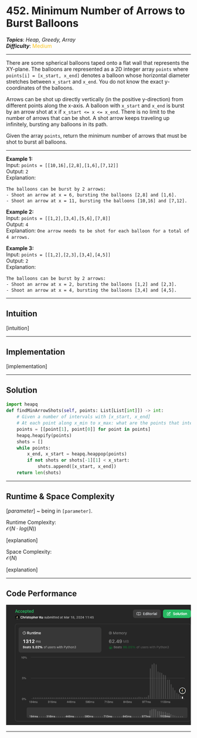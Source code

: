 # 452. Minimum Number of Arrows to Burst Balloons
***Topics***: *Heap, Greedy, Array*  
***Difficulty***: <span style="color: #fac31d;">Medium</span>
<!-- green: #46c6c2, yellow: #fac31d, red: #f8615c-->
---
There are some spherical balloons taped onto a flat wall that represents the XY-plane. The balloons are represented as a 2D integer array `points` where `points[i] = [x_start, x_end]` denotes a balloon whose horizontal diameter stretches between `x_start` and `x_end`. You do not know the exact y-coordinates of the balloons.

Arrows can be shot up directly vertically (in the positive y-direction) from different points along the x-axis. A balloon with `x_start` and `x_end` is burst by an arrow shot at x if `x_start <= x <= x_end`. There is no limit to the number of arrows that can be shot. A shot arrow keeps traveling up infinitely, bursting any balloons in its path.

Given the array `points`, return the minimum number of arrows that must be shot to burst all balloons.

---
**Example 1:**  
Input: `points = [[10,16],[2,8],[1,6],[7,12]]`  
Output: `2`  
Explanation: 
```
The balloons can be burst by 2 arrows:
- Shoot an arrow at x = 6, bursting the balloons [2,8] and [1,6].
- Shoot an arrow at x = 11, bursting the balloons [10,16] and [7,12].
```  

**Example 2:**  
Input: `points = [[1,2],[3,4],[5,6],[7,8]]`  
Output: `4`  
Explanation: `One arrow needs to be shot for each balloon for a total of 4 arrows.`

**Example 3:**  
Input: `points = [[1,2],[2,3],[3,4],[4,5]]`  
Output: `2`  
Explanation: 
```
The balloons can be burst by 2 arrows:
- Shoot an arrow at x = 2, bursting the balloons [1,2] and [2,3].
- Shoot an arrow at x = 4, bursting the balloons [3,4] and [4,5].
```  

---
## Intuition
[intuition]

---
## Implementation
[implementation]

---
## Solution
```python
import heapq
def findMinArrowShots(self, points: List[List[int]]) -> int:
    # Given a number of intervals with [x_start, x_end]
    # At each point along x_min to x_max: what are the points that intersects the most intervals
    points = [[point[1], point[0]] for point in points]
    heapq.heapify(points)
    shots = []
    while points:
        x_end, x_start = heapq.heappop(points)
        if not shots or shots[-1][1] < x_start:
            shots.append([x_start, x_end])
    return len(shots)
```
---
## Runtime & Space Complexity
$[parameter]$ ~ being in `[parameter]`.  

Runtime Complexity:  
$\mathcal{O}(N \cdot log(N))$

[explanation]

Space Complexity:  
$\mathcal{O}(N)$

[explanation]

---
## Code Performance
![452 code performance](../y_resources/code-performances/lc-452.png)

---